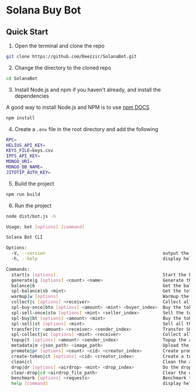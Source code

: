 # Solana Buy Bot

## Quick Start

1. Open the terminal and clone the repo

```bash
git clone https://github.com/Deezzir/SolanaBot.git
```

2. Change the directory to the cloned repo

```bash
cd SolanaBot
```

3. Install Node.js and npm if you haven't already, and install the dependencies

A good way to install Node.js and NPM is to use [npm DOCS](https://docs.npmjs.com/downloading-and-installing-node-js-and-npm)

```bash
npm install
```

4. Create a `.env` file in the root directory and add the following

```bash
RPC=
HELIUS_API_KEY=
KEYS_FILE=keys.csv
IPFS_API_KEY=
MONGO_URI=
MONGO_DB_NAME=
JITOTIP_AUTH_KEY=
```

5. Build the project

```bash
npm run build
```

6. Run the project

```bash
node dist/bot.js -h

Usage: bot [options] [command]

Solana Bot CLI

Options:
  -V, --version                                             output the version number
  -h, --help                                                display help for command

Commands:
  start|s [options]                                         Start the bot
  generate|g [options] <count> <name>                       Generate the keypairs. Optionally, a file with secret keys (separated by newline) can be provided to convert them to keypairs.
  balance|b                                                 Get the balance of the accounts
  spl-balance|sb <mint>                                     Get the total balance of a token of the accounts
  warmup|w [options]                                        Warmup the accounts with the tokens
  collect|c [options] <receiver>                            Collect all the SOL from the accounts to the provided address
  spl-buy-once|bto [options] <amount> <mint> <buyer_index>  Buy the token once with the provided amount
  spl-sell-once|sto [options] <mint> <seller_index>         Sell the token once with the provided amount
  spl-buy|bt [options] <amount> <mint>                      Buy the token by the mint from the accounts
  spl-sell|st [options] <mint>                              Sell all the token by the mint from the accounts
  transfer|tr <amount> <receiver> <sender_index>            Transfer SOL from the specified keypair to the receiver
  spl-collect|sc [options] <mint> <receiver>                Collect all the token by the mint from the accounts to the provided address
  topup|t [options] <amount> <sender_index>                 Topup the accounts with SOL using the provided keypair
  metadata|m <json_path> <image_path>                       Upload the metadata of the token using the provided JSON file
  promote|pr [options] <count> <cid> <creator_index>        Create promotion tokens using the provided keypair
  create-token|ct [options] <cid> <creator_index>           Create a token
  clean|cl                                                  Clean the accounts
  drop|dr [options] <airdrop> <mint> <drop_index>           Do the drop
  clear-drop|cd <airdrop_file_path>                         Clear the drop
  benchmark [options] <requests>                            Benchmark the RPC node
  help [command]                                            display help for command
```
